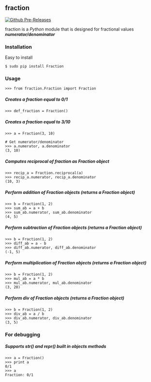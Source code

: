 ## fraction
[![Github Pre-Releases](https://img.shields.io/github/downloads-pre/atom/atom/latest/total.svg?style=plastic)](https://pypi.python.org/pypi/Fraction/0.3)

fraction is a _Python_ module that is designed for fractional values **_numerator/denominator_**

### Installation
Easy to install
```
$ sudo pip install Fraction
```
### Usage
```
>>> from fraction.Fraction import Fraction
```
##### Creates a fraction equal to 0/1
```
>>> def_fraction = Fraction()
```
##### Creates a fraction equal to 3/10
```
>>> a = Fraction(3, 10)

# Get numerator/denominator
>>> a.numerator, a.denominator
(3, 10)
```
##### Computes reciprocal of fraction as Fraction object
```
>>> recip_a = Fraction.reciprocal(a)
>>> recip_a.numerator, recip_a.denominator
(10, 3)
```
##### Perform addition of Fraction objects (returns a Fraction object)
```
>>> b = Fraction(1, 2)
>>> sum_ab = a + b
>>> sum_ab.numerator, sum_ab.denominator
(4, 5)
```
##### Perform subtraction of Fraction objects (returns a Fraction object)
```
>>> b = Fraction(1, 2)
>>> diff_ab = a - b
>>> diff_ab.numerator, diff_ab.denominator
(-1, 5)
```
##### Perform multiplication of Fraction objects (returns a Fraction object)
```
>>> b = Fraction(1, 2)
>>> mul_ab = a * b
>>> mul_ab.numerator, mul_ab.denominator
(3, 20)
```
##### Perform div of Fraction objects (returns a Fraction object)
```
>>> b = Fraction(1, 2)
>>> div_ab = a / b
>>> div_ab.numerator, div_ab.denominator
(3, 5)
```
### For debugging 
##### Supports str() and repr() built in objects methods
```
>>> a = Fraction()
>>> print a
0/1
>>> a
Fraction: 0/1
```
